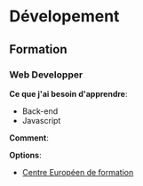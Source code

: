 # Dévelopement

## Formation

### Web Developper

**Ce que j'ai besoin d'apprendre**:

- Back-end
- Javascript

**Comment**:


**Options**:

- [Centre Européen de formation](https://www.centre-europeen-formation.fr/landing/multi-marque/?code=1464&utm_source=google&utm_medium=cpc&utm_campaign=TOTAL-REF_PAYANT-Marque_CEF&gad=1&gclid=CjwKCAjwxOymBhAFEiwAnodBLL6k-yVm4Lzs8Ri2J3yzTJMSZgVMk0vO4O8UUmIQd84SCYway1WzfhoCIz8QAvD_BwE)